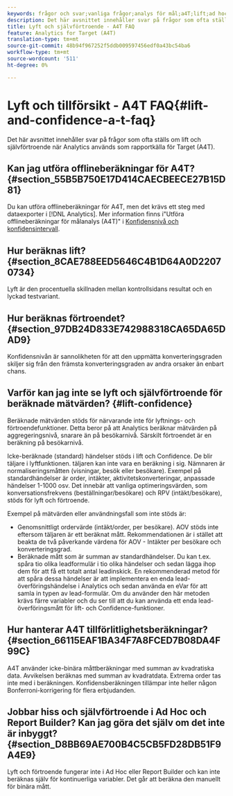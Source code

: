 ```yaml
---
keywords: frågor och svar;vanliga frågor;analys för mål;a4T;lift;ad hoc;report builder;trust
description: Det här avsnittet innehåller svar på frågor som ofta ställs om lift och självförtroende när Analytics används som rapportkälla för Target (A4T).
title: Lyft och självförtroende - A4T FAQ
feature: Analytics for Target (A4T)
translation-type: tm+mt
source-git-commit: 48b94f967252f5ddb009597456edf0a43bc54ba6
workflow-type: tm+mt
source-wordcount: '511'
ht-degree: 0%

---
```



# Lyft och tillförsikt - A4T FAQ{#lift-and-confidence-a-t-faq}

Det här avsnittet innehåller svar på frågor som ofta ställs om lift och självförtroende när Analytics används som rapportkälla för Target (A4T).

## Kan jag utföra offlineberäkningar för A4T? {#section_55B5B750E17D414CAECBEECE27B15D81}

Du kan utföra offlineberäkningar för A4T, men det krävs ett steg med dataexporter i [!DNL Analytics]. Mer information finns i&quot;Utföra offlineberäkningar för målanalys (A4T)&quot; i [Konfidensnivå och konfidensintervall](/help/c-reports/conversion-rate.md#concept_0D0002A1EBDF420E9C50E2A46F36629B).

## Hur beräknas lift? {#section_8CAE788EED5646C4B1D64A0D22070734}

Lyft är den procentuella skillnaden mellan kontrollsidans resultat och en lyckad testvariant.

## Hur beräknas förtroendet? {#section_97DB24D833E742988318CA65DA65DAD9}

Konfidensnivån är sannolikheten för att den uppmätta konverteringsgraden skiljer sig från den främsta konverteringsgraden av andra orsaker än enbart chans.

## Varför kan jag inte se lyft och självförtroende för beräknade mätvärden? {#lift-confidence}

Beräknade mätvärden stöds för närvarande inte för lyftnings- och förtroendefunktioner. Detta beror på att Analytics beräknar mätvärden på aggregeringsnivå, snarare än på besökarnivå. Särskilt förtroendet är en beräkning på besökarnivå.

Icke-beräknade (standard) händelser stöds i lift och Confidence. De blir täljare i lyftfunktionen. täljaren kan inte vara en beräkning i sig. Nämnaren är normaliseringsmåtten (visningar, besök eller besökare). Exempel på standardhändelser är order, intäkter, aktivitetskonverteringar, anpassade händelser 1-1000 osv. Det innebär att vanliga optimeringsvärden, som konversationsfrekvens (beställningar/besökare) och RPV (intäkt/besökare), stöds för lyft och förtroende.

Exempel på mätvärden eller användningsfall som inte stöds är:

* Genomsnittligt ordervärde (intäkt/order, per besökare). AOV stöds inte eftersom täljaren är ett beräknat mått. Rekommendationen är i stället att beakta de två påverkande värdena för AOV - Intäkter per besökare och konverteringsgrad.
* Beräknade mått som är summan av standardhändelser. Du kan t.ex. spåra tio olika leadformulär i tio olika händelser och sedan lägga ihop dem för att få ett totalt antal leadinskick. En rekommenderad metod för att spåra dessa händelser är att implementera en enda lead-överföringshändelse i Analytics och sedan använda en eVar för att samla in typen av lead-formulär. Om du använder den här metoden krävs färre variabler och du ser till att du kan använda ett enda lead-överföringsmått för lift- och Confidence-funktioner.

## Hur hanterar A4T tillförlitlighetsberäkningar? {#section_66115EAF1BA34F7A8FCED7B08DA4F99C}

A4T använder icke-binära måttberäkningar med summan av kvadratiska data. Avvikelsen beräknas med summan av kvadratdata. Extrema order tas inte med i beräkningen. Konfidensberäkningen tillämpar inte heller någon Bonferroni-korrigering för flera erbjudanden.

## Jobbar hiss och självförtroende i Ad Hoc och Report Builder? Kan jag göra det själv om det inte är inbyggt? {#section_D8BB69AE700B4C5CB5FD28DB51F9A4E9}

Lyft och förtroende fungerar inte i Ad Hoc eller Report Builder och kan inte beräknas själv för kontinuerliga variabler. Det går att beräkna den manuellt för binära mått.
